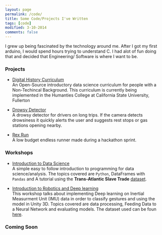 ```yaml
---
layout: page
permalink: /code/
title: Some Code/Projects I've Written
tags: [code]
modified: 3-10-2014
comments: false
---
```



I grew up being fascinated by the technology around me. After I got my first arduino, I would spend hours trying to understand C. I had alot of fun doing that and decided that Engineering/ Software is where I want to be.

### Projects

* [Digital History Curriculum](https://github.com/bitprj/DigitalHistory)<br>
An Open-Source introductory data science curriculum for people with a Non-Techincal Background. This curriculum is currently being implemented in the Humanties College at California State University, Fullerton

* [Drowsy Detector](https://github.com/ShayanRiyaz/Drowsy-Detector)<br>
A drowsy detector for drivers on long trips. If the camera detects drowsiness it quickly alerts the user and suggests rest stops or gas stations opening nearby.

* [Rex Run](https://github.com/MLH-Fellowship/Rex-Run)<br>
A low budget endless runner made during a hackathon sprint.

### Workshops
* [Introduction to Data Science](https://colab.research.google.com/github/ShayanRiyaz/My-Technical-Workshops/blob/master/Introductory-Data-Science-Workshop/BitUniversity-Workshop.ipynb) <br>
A simple easy to follow introduction to programming for data science/analysis. The topics covered are `Python`, DataFrames with `Pandas` and A tutorial using the **Trans-Atlantic Slave Trade** [dataset](https://www.slavevoyages.org/).

* [Introduction to Robotics and Deep learning](https://colab.research.google.com/github/ShayanRiyaz/My-Technical-Workshops/blob/master/Deep-Learning-Robotics-Workshop/Deep-Learning-and-Robotics-Presentation.ipynb#scrollTo=xhpt8Y9Zz9TM) <br>
This workshop talks about implementing Deep learning on Inertial Measurment Unit (IMU) data in order to classify gestures and using the model in Unity 3D. Topics covered are data processing, Feeding Data to a Neural Network and evaluating models. The dataset used can be foun [here](https://github.com/ShayanRiyaz/My-Technical-Workshops/tree/master/Deep-Learning-Robotics-Workshop/data).



### Coming Soon




